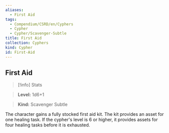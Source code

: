 ```yaml
---
aliases:
  - First Aid
tags:
  - Compendium/CSRD/en/Cyphers
  - Cypher
  - Cypher/Scavenger-Subtle
title: First Aid
collection: Cyphers
kind: Cypher
id: First-Aid
---
```

## First Aid    
>[!info] Stats    
> **Level:** 1d6+1    
> **Kind:** Scavenger Subtle  
    
The character gains a fully stocked first aid kit. The kit provides an asset for one healing task. If the cypher's level is 6 or higher, it provides assets for four healing tasks before it is exhausted.
